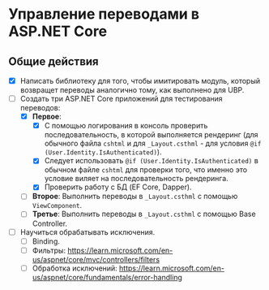 # Управление переводами в ASP.NET Core

## Общие действия

- [x] Написать библиотеку для того, чтобы имитировать модуль, который возвращет переводы аналогично тому, как выполнено для UBP.
- [ ] Создать три ASP.NET Core приложений для тестирования переводов:
    - [x] **Первое**:
        - [x] С помощью логирования в консоль проверить последовательность, в которой выполняется рендеринг (для обычного файла `cshtml` и для `_Layout.csthml` - для условия `@if (User.Identity.IsAuthenticated)`).
        - [x] Cледует использовать `@if (User.Identity.IsAuthenticated)` в обычном файле `cshtml` для проверки того, что именно это условие виляет на последовательность рендеринга.
        - [x] Проверить работу с БД (EF Core, Dapper).
    - [ ] **Второе**: Выполнить переводы в `_Layout.csthml` с помощью `ViewComponent`.
    - [ ] **Третье**: Выполнить переводы в `_Layout.csthml` с помощью Base Controller.
- [ ] Научиться обрабатывать исключения.
    - [ ] Binding.
    - [ ] Фильтры: https://learn.microsoft.com/en-us/aspnet/core/mvc/controllers/filters
    - [ ] Обработка исключений: https://learn.microsoft.com/en-us/aspnet/core/fundamentals/error-handling
